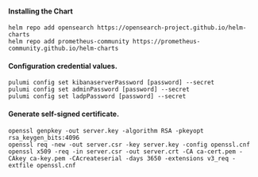 #### Installing the Chart
```hcl
helm repo add opensearch https://opensearch-project.github.io/helm-charts
helm repo add prometheus-community https://prometheus-community.github.io/helm-charts
```

#### Configuration credential values.
```hcl
pulumi config set kibanaserverPassword [password] --secret
pulumi config set adminPassword [password] --secret
pulumi config set ladpPassword [password] --secret
```


#### Generate self-signed certificate.
```hcl
openssl genpkey -out server.key -algorithm RSA -pkeyopt rsa_keygen_bits:4096
openssl req -new -out server.csr -key server.key -config openssl.cnf
openssl x509 -req -in server.csr -out server.crt -CA ca-cert.pem -CAkey ca-key.pem -CAcreateserial -days 3650 -extensions v3_req -extfile openssl.cnf
```